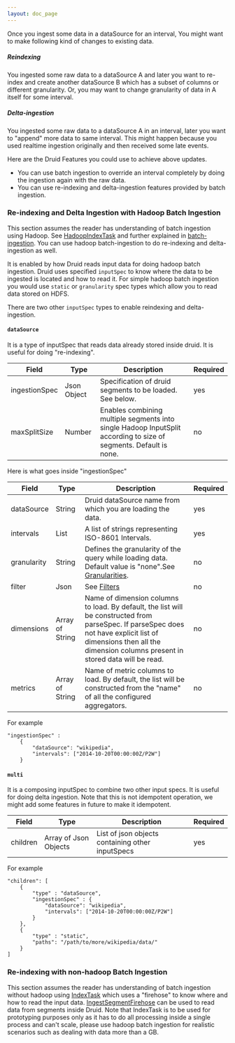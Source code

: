 ```yaml
---
layout: doc_page
---
```


Once you ingest some data in a dataSource for an interval, You might want to make following kind of changes to existing data.

##### Reindexing
You ingested some raw data to a dataSource A and later you want to re-index and create another dataSource B which has a subset of columns or different granularity. Or, you may want to change granularity of data in A itself for some interval.

##### Delta-ingestion
You ingested some raw data to a dataSource A in an interval, later you want to "append" more data to same interval. This might happen because you used realtime ingestion originally and then received some late events. 

Here are the Druid Features you could use to achieve above updates.

- You can use batch ingestion to override an interval completely by doing the ingestion again with the raw data.
- You can use re-indexing and delta-ingestion features provided by batch ingestion.


### Re-indexing and Delta Ingestion with Hadoop Batch Ingestion

This section assumes the reader has understanding of batch ingestion using Hadoop. See [HadoopIndexTask](../misc/tasks.html#index-hadoop-task) and further explained in [batch-ingestion](batch-ingestion.md). You can use hadoop batch-ingestion to do re-indexing and delta-ingestion as well.

It is enabled by how Druid reads input data for doing hadoop batch ingestion. Druid uses specified `inputSpec` to know where the data to be ingested is located and how to read it. For simple hadoop batch ingestion you would use `static` or `granularity` spec types  which allow you to read data stored on HDFS.

There are two other `inputSpec` types to enable reindexing and delta-ingestion.

#### `dataSource`

It is a type of inputSpec that reads data already stored inside druid. It is useful for doing "re-indexing".

|Field|Type|Description|Required|
|-----|----|-----------|--------|
|ingestionSpec|Json Object|Specification of druid segments to be loaded. See below.|yes|
|maxSplitSize|Number|Enables combining multiple segments into single Hadoop InputSplit according to size of segments. Default is none. |no|

Here is what goes inside "ingestionSpec"

|Field|Type|Description|Required|
|-----|----|-----------|--------|
|dataSource|String|Druid dataSource name from which you are loading the data.|yes|
|intervals|List|A list of strings representing ISO-8601 Intervals.|yes|
|granularity|String|Defines the granularity of the query while loading data. Default value is "none".See [Granularities](../querying/granularities.html).|no|
|filter|Json|See [Filters](../querying/filters.html)|no|
|dimensions|Array of String|Name of dimension columns to load. By default, the list will be constructed from parseSpec. If parseSpec does not have explicit list of dimensions then all the dimension columns present in stored data will be read.|no|
|metrics|Array of String|Name of metric columns to load. By default, the list will be constructed from the "name" of all the configured aggregators.|no|

For example

```
"ingestionSpec" :
    {
        "dataSource": "wikipedia",
        "intervals": ["2014-10-20T00:00:00Z/P2W"]
    }
```

#### `multi`

It is a composing inputSpec to combine two other input specs. It is useful for doing delta ingestion. Note that this is not idempotent operation, we might add some features in future to make it idempotent.

|Field|Type|Description|Required|
|-----|----|-----------|--------|
|children|Array of Json Objects|List of json objects containing other inputSpecs |yes|

For example

```
"children": [
    {
        "type" : "dataSource",
        "ingestionSpec" : {
            "dataSource": "wikipedia",
            "intervals": ["2014-10-20T00:00:00Z/P2W"]
        }
    },
    {
        "type" : "static",
        "paths": "/path/to/more/wikipedia/data/"
    }
]
```

### Re-indexing with non-hadoop Batch Ingestion
This section assumes the reader has understanding of batch ingestion without hadoop using [IndexTask](../misc/tasks.html#index-task) which uses a "firehose" to know where and how to read the input data. [IngestSegmentFirehose](firehose.html#ingestsegmentfirehose) can be used to read data from segments inside Druid. Note that IndexTask is to be used for prototyping purposes only as it has to do all processing inside a single process and can't scale, please use hadoop batch ingestion for realistic scenarios such as dealing with data more than a GB.
